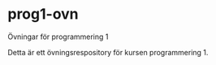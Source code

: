 # prog1-ovn
 Övningar för programmering 1

Detta är ett övningsrespository för kursen programmering 1.
